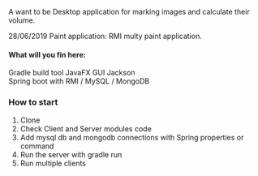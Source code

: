 
A want to be Desktop application for marking images and calculate their volume. 

28/06/2019 Paint application: RMI multy paint application. 

#### What will you fin here: 
Gradle build tool
JavaFX GUI
Jackson   
Spring boot with RMI / MySQL / MongoDB


### How to start

1. Clone
2. Check Client and Server modules code
3. Add mysql db and mongodb connections with Spring properties or command 
4. Run the server with gradle run
5. Run multiple clients






